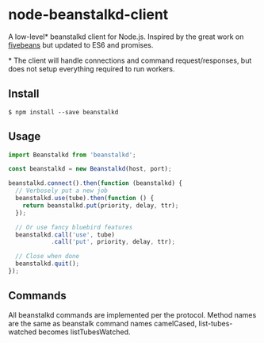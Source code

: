 # node-beanstalkd-client

A low-level* beanstalkd client for Node.js.
Inspired by the great work on [fivebeans](https://github.com/ceejbot/fivebeans) but updated to ES6 and promises.

\* The client will handle connections and command request/responses, but does not setup everything required to run workers.

## Install

`$ npm install --save beanstalkd`

## Usage

```js
import Beanstalkd from 'beanstalkd';

const beanstalkd = new Beanstalkd(host, port);

beanstalkd.connect().then(function (beanstalkd) {
  // Verbosely put a new job
  beanstalkd.use(tube).then(function () {
    return beanstalkd.put(priority, delay, ttr);
  });

  // Or use fancy bluebird features
  beanstalkd.call('use', tube)
            .call('put', priority, delay, ttr);

  // Close when done
  beanstalkd.quit();
});
```

## Commands

All beanstalkd commands are implemented per the protocol.
Method names are the same as beanstalk command names camelCased, list-tubes-watched becomes listTubesWatched. 

